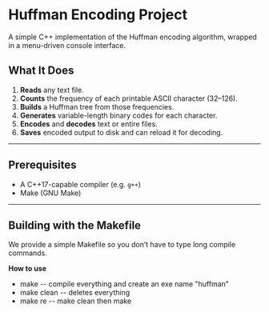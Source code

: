 # Huffman Encoding Project

A simple C++ implementation of the Huffman encoding algorithm, wrapped in a menu-driven console interface.

## What It Does

1. **Reads** any text file.
2. **Counts** the frequency of each printable ASCII character (32–126).
3. **Builds** a Huffman tree from those frequencies.
4. **Generates** variable-length binary codes for each character.
5. **Encodes** and **decodes** text or entire files.
6. **Saves** encoded output to disk and can reload it for decoding.

---

## Prerequisites

- A C++17-capable compiler (e.g. `g++`)
- Make (GNU Make)

---

## Building with the Makefile

We provide a simple Makefile so you don’t have to type long compile commands.

**How to use**  
- make -- compile everything and create an exe name "huffman"
- make clean -- deletes everything
- make re -- make clean then make



